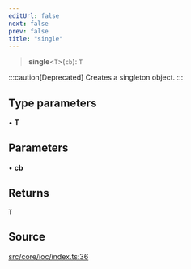 ```yaml
---
editUrl: false
next: false
prev: false
title: "single"
---
```


> **single**\<`T`\>(`cb`): `T`

:::caution[Deprecated]
Creates a singleton object.
:::

## Type parameters

• **T**

## Parameters

• **cb**

## Returns

`T`

## Source

[src/core/ioc/index.ts:36](https://github.com/sern-handler/handler/blob/792015a64e1ac30998977267c7e6c05bfc6f8195/src/core/ioc/index.ts#L36)
